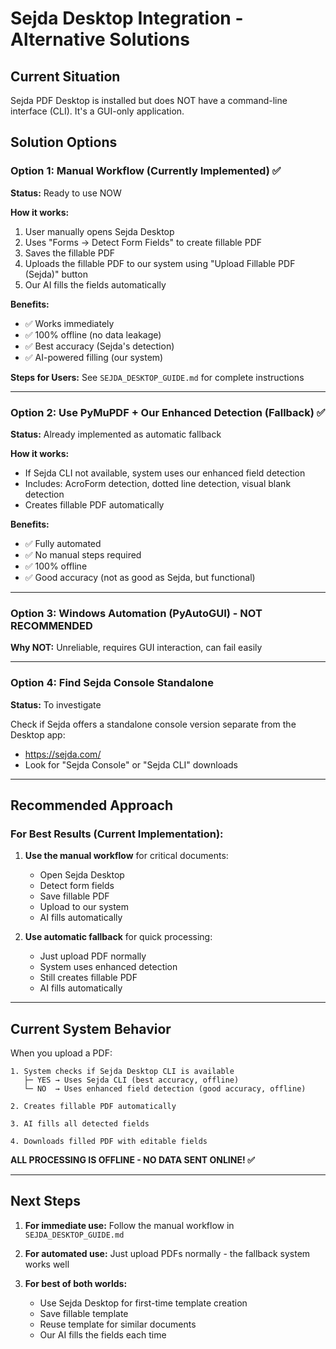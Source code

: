 # Sejda Desktop Integration - Alternative Solutions

## Current Situation
Sejda PDF Desktop is installed but does NOT have a command-line interface (CLI). It's a GUI-only application.

## Solution Options

### Option 1: Manual Workflow (Currently Implemented) ✅
**Status:** Ready to use NOW

**How it works:**
1. User manually opens Sejda Desktop
2. Uses "Forms → Detect Form Fields" to create fillable PDF
3. Saves the fillable PDF
4. Uploads the fillable PDF to our system using "Upload Fillable PDF (Sejda)" button
5. Our AI fills the fields automatically

**Benefits:**
- ✅ Works immediately
- ✅ 100% offline (no data leakage)  
- ✅ Best accuracy (Sejda's detection)
- ✅ AI-powered filling (our system)

**Steps for Users:**
See `SEJDA_DESKTOP_GUIDE.md` for complete instructions

---

### Option 2: Use PyMuPDF + Our Enhanced Detection (Fallback) ✅
**Status:** Already implemented as automatic fallback

**How it works:**
- If Sejda CLI not available, system uses our enhanced field detection
- Includes: AcroForm detection, dotted line detection, visual blank detection
- Creates fillable PDF automatically

**Benefits:**
- ✅ Fully automated
- ✅ No manual steps required
- ✅ 100% offline
- ✅ Good accuracy (not as good as Sejda, but functional)

---

### Option 3: Windows Automation (PyAutoGUI) - NOT RECOMMENDED
**Why NOT:** Unreliable, requires GUI interaction, can fail easily

---

### Option 4: Find Sejda Console Standalone
**Status:** To investigate

Check if Sejda offers a standalone console version separate from the Desktop app:
- https://sejda.com/
- Look for "Sejda Console" or "Sejda CLI" downloads

---

## Recommended Approach

### For Best Results (Current Implementation):

1. **Use the manual workflow** for critical documents:
   - Open Sejda Desktop
   - Detect form fields
   - Save fillable PDF
   - Upload to our system
   - AI fills automatically

2. **Use automatic fallback** for quick processing:
   - Just upload PDF normally
   - System uses enhanced detection
   - Still creates fillable PDF
   - AI fills automatically

---

## Current System Behavior

When you upload a PDF:

```
1. System checks if Sejda Desktop CLI is available
   ├─ YES → Uses Sejda CLI (best accuracy, offline)
   └─ NO  → Uses enhanced field detection (good accuracy, offline)

2. Creates fillable PDF automatically

3. AI fills all detected fields

4. Downloads filled PDF with editable fields
```

**ALL PROCESSING IS OFFLINE - NO DATA SENT ONLINE! ✅**

---

## Next Steps

1. **For immediate use:** Follow the manual workflow in `SEJDA_DESKTOP_GUIDE.md`

2. **For automated use:** Just upload PDFs normally - the fallback system works well

3. **For best of both worlds:** 
   - Use Sejda Desktop for first-time template creation
   - Save fillable template
   - Reuse template for similar documents
   - Our AI fills the fields each time




